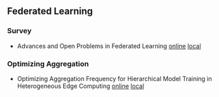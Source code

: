 ## Federated Learning



### Survey

- Advances and Open Problems in Federated Learning [online](https://arxiv.org/pdf/1912.04977.pdf) [local](./paper/1912.04977v3.pdf)





### Optimizing Aggregation

- Optimizing Aggregation Frequency for Hierarchical Model Training in Heterogeneous Edge Computing [online](https://ieeexplore.ieee.org/stamp/stamp.jsp?tp=&arnumber=9707639)  [local](./paper/Optimizing_Aggregation_Frequency_for_Hierarchical_Model_Training_in_Heterogeneous_Edge_Computing.pdf)

